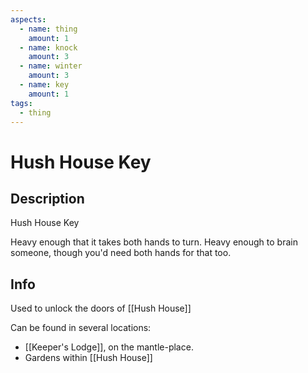 ```yaml
---
aspects:
  - name: thing
    amount: 1
  - name: knock
    amount: 3
  - name: winter
    amount: 3
  - name: key
    amount: 1
tags:
  - thing
---
```


# Hush House Key

## Description
Hush House Key

Heavy enough that it takes both hands to turn. Heavy enough to brain someone, though you'd need both hands for that too.
## Info

Used to unlock the doors of [[Hush House]]

Can be found in several locations: 
- [[Keeper's Lodge]], on the mantle-place. 
- Gardens within [[Hush House]]